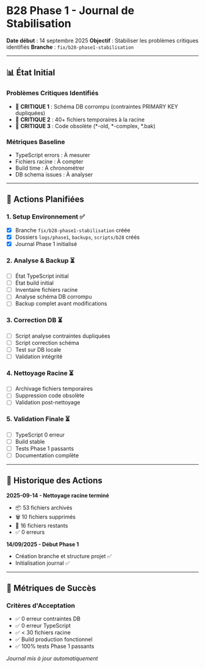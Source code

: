# B28 Phase 1 - Journal de Stabilisation

**Date début** : 14 septembre 2025
**Objectif** : Stabiliser les problèmes critiques identifiés
**Branche** : `fix/b28-phase1-stabilisation`

---

## 📊 État Initial

### Problèmes Critiques Identifiés
- 🔴 **CRITIQUE 1** : Schéma DB corrompu (contraintes PRIMARY KEY dupliquées)
- 🔴 **CRITIQUE 2** : 40+ fichiers temporaires à la racine
- 🔴 **CRITIQUE 3** : Code obsolète (*-old, *-complex, *.bak)

### Métriques Baseline
- TypeScript errors : À mesurer
- Fichiers racine : À compter
- Build time : À chronométrer
- DB schema issues : À analyser

---

## 🔧 Actions Planifiées

### 1. Setup Environnement ✅
- [x] Branche `fix/b28-phase1-stabilisation` créée
- [x] Dossiers `logs/phase1`, `backups`, `scripts/b28` créés
- [x] Journal Phase 1 initialisé

### 2. Analyse & Backup ⏳
- [ ] État TypeScript initial
- [ ] État build initial
- [ ] Inventaire fichiers racine
- [ ] Analyse schéma DB corrompu
- [ ] Backup complet avant modifications

### 3. Correction DB ⏳
- [ ] Script analyse contraintes dupliquées
- [ ] Script correction schéma
- [ ] Test sur DB locale
- [ ] Validation intégrité

### 4. Nettoyage Racine ⏳
- [ ] Archivage fichiers temporaires
- [ ] Suppression code obsolète
- [ ] Validation post-nettoyage

### 5. Validation Finale ⏳
- [ ] TypeScript 0 erreur
- [ ] Build stable
- [ ] Tests Phase 1 passants
- [ ] Documentation complète

---

## 📝 Historique des Actions

**2025-09-14 - Nettoyage racine terminé**
- 📦 53 fichiers archivés
- 🗑️ 10 fichiers supprimés
- 📁 16 fichiers restants
- ✅ 0 erreurs

**14/09/2025 - Début Phase 1**
- Création branche et structure projet ✅
- Initialisation journal ✅

---

## 🎯 Métriques de Succès

### Critères d'Acceptation
- ✅ 0 erreur contraintes DB
- ✅ 0 erreur TypeScript
- ✅ < 30 fichiers racine
- ✅ Build production fonctionnel
- ✅ 100% tests Phase 1 passants

*Journal mis à jour automatiquement*